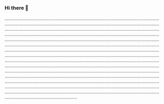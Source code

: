 ### Hi there 👋

..............................................................................................................................................................................................................................................................................................................................................................................................................................................................................................................................................................................................................................................................................................................................................................................................................................................................................................................................................................................................................................................................................................................................................................................................................................................................................................................................................................................................................................................................................................................................................................................................................................................................................................................................................................................................................................................................................................................................................................................................